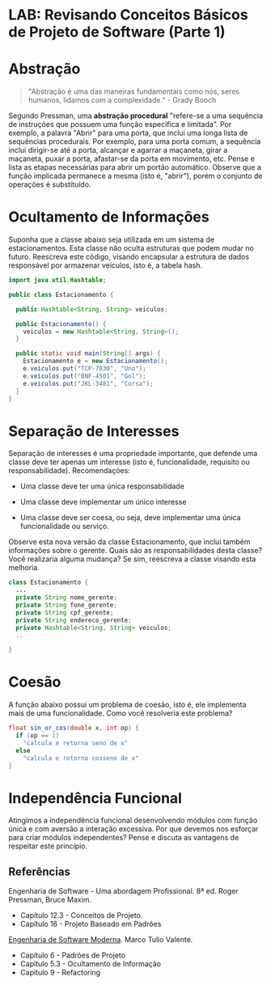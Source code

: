 # LAB: Revisando Conceitos Básicos de Projeto de Software (Parte 1)

# Abstração

> "Abstração é uma das maneiras fundamentais como nós, seres humanos, lidamos com a complexidade." - Grady Booch

Segundo Pressman, uma **abstração procedural** "refere-se a uma sequência de instruções que possuem uma função específica e limitada". Por exemplo, a palavra "Abrir" para uma porta, que inclui uma longa lista de sequências procedurais. Por exemplo, para uma porta comum, a sequência inclui dirigir-se até a porta, alcançar e agarrar a maçaneta, girar a maçaneta, puxar a porta, afastar-se da porta em movimento, etc. Pense e lista as etapas necessárias para abrir um portão automático. Observe que a função implicada permanece a mesma (isto é, "abrir"), porém o conjunto de operações é substituído.


# Ocultamento de Informações

Suponha que a classe abaixo seja utilizada em um sistema de estacionamentos. Esta classe não oculta estruturas que podem mudar no futuro. Reescreva este código, visando encapsular a estrutura de dados responsável por armazenar veículos, isto é, a tabela hash.

```java
import java.util.Hashtable;

public class Estacionamento {

  public Hashtable<String, String> veiculos;

  public Estacionamento() {
    veiculos = new Hashtable<String, String>();
  }

  public static void main(String[] args) {
    Estacionamento e = new Estacionamento();
    e.veiculos.put("TCP-7030", "Uno");
    e.veiculos.put("BNF-4501", "Gol");
    e.veiculos.put("JKL-3481", "Corsa");
  }
}
```

# Separação de Interesses

Separação de interesses é uma propriedade importante, que defende uma classe deve ter apenas um interesse (isto é, funcionalidade, requisito ou responsabilidade). Recomendações:

* Uma classe deve ter uma única responsabilidade

* Uma classe deve implementar um único interesse

* Uma classe deve ser coesa, ou seja, deve implementar uma única funcionalidade ou serviço.

Observe esta nova versão da classe Estacionamento, que inclui  também informações sobre o gerente. Quais são as responsabilidades desta classe? Você realizaria alguma mudança? Se sim, reescreva a classe visando esta melhoria.

```java
class Estacionamento {
  ...
  private String nome_gerente;
  private String fone_gerente;
  private String cpf_gerente;
  private String endereco_gerente;
  private Hashtable<String, String> veiculos;
  ..

}  
```

# Coesão

A função abaixo possui um problema de coesão, isto é, ele implementa mais de uma funcionalidade. Como você resolveria este problema?

```java
float sin_or_cos(double x, int op) {
  if (op == 1)
    "calcula e retorna seno de x"
  else
    "calcula e retorna cosseno de x"
}
```

# Independência Funcional

Atingimos a independência funcional desenvolvendo módulos com função única e com aversão a interação excessiva. Por que devemos nos esforçar para criar módulos independentes? Pense e discuta as vantagens de respeitar este princípio.


## Referências

Engenharia de Software - Uma abordagem Profissional. 8ª ed. Roger Pressman, Bruce Maxim. 
- Capítulo 12.3 - Conceitos de Projeto. 
- Capítulo 16 - Projeto Baseado em Padrões


[Engenharia de Software Moderna](https://engsoftmoderna.info). Marco Tulio Valente. 
- Capítulo 6 - Padrões de Projeto
- Capítulo 5.3 - Ocultamento de Informação
- Capítulo 9 - Refactoring




